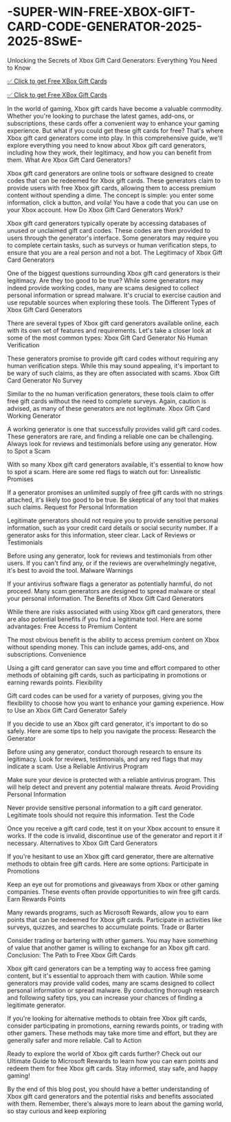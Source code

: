 # -SUPER-WIN-FREE-XBOX-GIFT-CARD-CODE-GENERATOR-2025-2025-8SwE-
Unlocking the Secrets of Xbox Gift Card Generators: Everything You Need to Know

[✅ Click to get Free XBox Gift Cards](https://www.aeroned.com/getmedia/dc0efdac-0d06-4720-b9a8-24b75b714858/allgiftcardsrubel.html.aspx)

[✅ Click to get Free XBox Gift Cards](https://www.aeroned.com/getmedia/dc0efdac-0d06-4720-b9a8-24b75b714858/allgiftcardsrubel.html.aspx)

In the world of gaming, Xbox gift cards have become a valuable commodity. Whether you're looking to purchase the latest games, add-ons, or subscriptions, these cards offer a convenient way to enhance your gaming experience. But what if you could get these gift cards for free? That's where Xbox gift card generators come into play. In this comprehensive guide, we'll explore everything you need to know about Xbox gift card generators, including how they work, their legitimacy, and how you can benefit from them. What Are Xbox Gift Card Generators?

Xbox gift card generators are online tools or software designed to create codes that can be redeemed for Xbox gift cards. These generators claim to provide users with free Xbox gift cards, allowing them to access premium content without spending a dime. The concept is simple: you enter some information, click a button, and voila! You have a code that you can use on your Xbox account. How Do Xbox Gift Card Generators Work?

Xbox gift card generators typically operate by accessing databases of unused or unclaimed gift card codes. These codes are then provided to users through the generator's interface. Some generators may require you to complete certain tasks, such as surveys or human verification steps, to ensure that you are a real person and not a bot. The Legitimacy of Xbox Gift Card Generators

One of the biggest questions surrounding Xbox gift card generators is their legitimacy. Are they too good to be true? While some generators may indeed provide working codes, many are scams designed to collect personal information or spread malware. It's crucial to exercise caution and use reputable sources when exploring these tools. The Different Types of Xbox Gift Card Generators

There are several types of Xbox gift card generators available online, each with its own set of features and requirements. Let's take a closer look at some of the most common types: Xbox Gift Card Generator No Human Verification

These generators promise to provide gift card codes without requiring any human verification steps. While this may sound appealing, it's important to be wary of such claims, as they are often associated with scams. Xbox Gift Card Generator No Survey

Similar to the no human verification generators, these tools claim to offer free gift cards without the need to complete surveys. Again, caution is advised, as many of these generators are not legitimate. Xbox Gift Card Working Generator

A working generator is one that successfully provides valid gift card codes. These generators are rare, and finding a reliable one can be challenging. Always look for reviews and testimonials before using any generator. How to Spot a Scam

With so many Xbox gift card generators available, it's essential to know how to spot a scam. Here are some red flags to watch out for: Unrealistic Promises

If a generator promises an unlimited supply of free gift cards with no strings attached, it's likely too good to be true. Be skeptical of any tool that makes such claims. Request for Personal Information

Legitimate generators should not require you to provide sensitive personal information, such as your credit card details or social security number. If a generator asks for this information, steer clear. Lack of Reviews or Testimonials

Before using any generator, look for reviews and testimonials from other users. If you can't find any, or if the reviews are overwhelmingly negative, it's best to avoid the tool. Malware Warnings

If your antivirus software flags a generator as potentially harmful, do not proceed. Many scam generators are designed to spread malware or steal your personal information. The Benefits of Xbox Gift Card Generators

While there are risks associated with using Xbox gift card generators, there are also potential benefits if you find a legitimate tool. Here are some advantages: Free Access to Premium Content

The most obvious benefit is the ability to access premium content on Xbox without spending money. This can include games, add-ons, and subscriptions. Convenience

Using a gift card generator can save you time and effort compared to other methods of obtaining gift cards, such as participating in promotions or earning rewards points. Flexibility

Gift card codes can be used for a variety of purposes, giving you the flexibility to choose how you want to enhance your gaming experience. How to Use an Xbox Gift Card Generator Safely

If you decide to use an Xbox gift card generator, it's important to do so safely. Here are some tips to help you navigate the process: Research the Generator

Before using any generator, conduct thorough research to ensure its legitimacy. Look for reviews, testimonials, and any red flags that may indicate a scam. Use a Reliable Antivirus Program

Make sure your device is protected with a reliable antivirus program. This will help detect and prevent any potential malware threats. Avoid Providing Personal Information

Never provide sensitive personal information to a gift card generator. Legitimate tools should not require this information. Test the Code

Once you receive a gift card code, test it on your Xbox account to ensure it works. If the code is invalid, discontinue use of the generator and report it if necessary. Alternatives to Xbox Gift Card Generators

If you're hesitant to use an Xbox gift card generator, there are alternative methods to obtain free gift cards. Here are some options: Participate in Promotions

Keep an eye out for promotions and giveaways from Xbox or other gaming companies. These events often provide opportunities to win free gift cards. Earn Rewards Points

Many rewards programs, such as Microsoft Rewards, allow you to earn points that can be redeemed for Xbox gift cards. Participate in activities like surveys, quizzes, and searches to accumulate points. Trade or Barter

Consider trading or bartering with other gamers. You may have something of value that another gamer is willing to exchange for an Xbox gift card. Conclusion: The Path to Free Xbox Gift Cards

Xbox gift card generators can be a tempting way to access free gaming content, but it's essential to approach them with caution. While some generators may provide valid codes, many are scams designed to collect personal information or spread malware. By conducting thorough research and following safety tips, you can increase your chances of finding a legitimate generator.

If you're looking for alternative methods to obtain free Xbox gift cards, consider participating in promotions, earning rewards points, or trading with other gamers. These methods may take more time and effort, but they are generally safer and more reliable. Call to Action

Ready to explore the world of Xbox gift cards further? Check out our Ultimate Guide to Microsoft Rewards to learn how you can earn points and redeem them for free Xbox gift cards. Stay informed, stay safe, and happy gaming!

By the end of this blog post, you should have a better understanding of Xbox gift card generators and the potential risks and benefits associated with them. Remember, there's always more to learn about the gaming world, so stay curious and keep exploring
